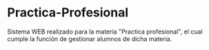 # Practica-Profesional
Sistema WEB realizado para la materia "Practica profesional", el cual cumple la función de gestionar alumnos de dicha materia.
